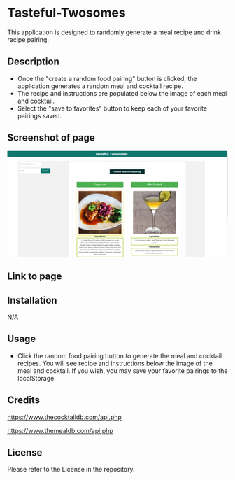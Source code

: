 # Tasteful-Twosomes
This application is designed to randomly generate a meal recipe and drink recipe pairing. 


## Description
* Once the "create a random food pairing" button is clicked, the application generates a random meal and cocktail recipe.
* The recipe and instructions are populated below the image of each meal and cocktail.
* Select the "save to favorites" button to keep each of your favorite pairings saved. 


## Screenshot of page
![Alt text](image.png)

## Link to page





## Installation
N/A

## Usage
* Click the random food pairing button to generate the meal and cocktail recipes. You will see recipe and instructions below the image of the meal and cocktail. If you wish, you may save your favorite pairings to the localStorage. 




## Credits
https://www.thecocktaildb.com/api.php

https://www.themealdb.com/api.php


## License
Please refer to the License in the repository. 

